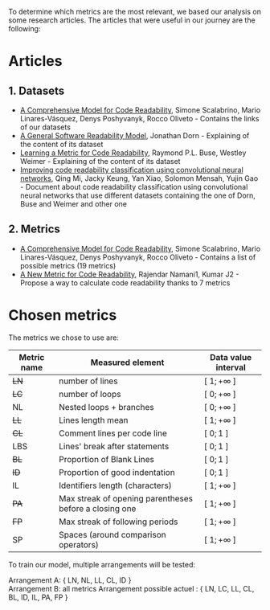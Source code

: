 To determine which metrics are the most relevant, we based our analysis on some research articles.
The articles that were useful in our journey are the following:

# Articles

## 1. Datasets

- [A Comprehensive Model for Code Readability](https://dibt.unimol.it/report/readability/?fbclid=IwAR3fi0Bnu-QOcEcpMDqokbMIbQ-P0yowvEloKhJIWCkGzEK3n1oqAQUt_mM),
  Simone Scalabrino, Mario Linares-Vásquez, Denys Poshyvanyk, Rocco Oliveto
  \- Contains the links of our datasets
- [A General Software Readability Model](https://web.eecs.umich.edu/~weimerw/students/dorn-mcs-paper.pdf),
  Jonathan Dorn
  \- Explaining of the content of its dataset
- [Learning a Metric for Code Readability](https://web.eecs.umich.edu/~weimerw/p/weimer-tse2010-readability-preprint.pdf),
  Raymond P.L. Buse, Westley Weimer
  \- Explaining of the content of its dataset
- [Improving code readability classification using convolutional neural networks](https://reader.elsevier.com/reader/sd/pii/S0950584918301496?token=33FC40D6175CA34AE627B0F3CE5ECB423B1635B6FA0D3C077B6C9845F50F1B3B0407150EEE0476219FA8A08CD8E6E27A&originRegion=eu-west-1&originCreation=20230320081219),
  Qing Mi, Jacky Keung, Yan Xiao, Solomon Mensah, Yujin Gao
  \- Document about code readability classification using convolutional neural networks that use different datasets containing the one of Dorn, Buse and Weimer and other one

## 2. Metrics

- [A Comprehensive Model for Code Readability](https://sscalabrino.github.io/files/2018/JSEP2018AComprehensiveModel.pdf),
  Simone Scalabrino, Mario Linares-Vásquez, Denys Poshyvanyk, Rocco Oliveto
  \- Contains a list of possible metrics (19 metrics)
- [A New Metric for Code Readability](https://www.iosrjournals.org/iosr-jce/papers/Vol6-Issue6/G0664448.pdf?fbclid=IwAR04WfdDDuIAPwIb7W37UxQ3eJ9Eh78DiXjNL-3NvanObYxmLdw40o_gOU4),
  Rajendar Namani1, Kumar J2
  \- Propose a way to calculate code readability thanks to 7 metrics

# Chosen metrics

The metrics we chose to use are:

<div style="text-align: center;">


| Metric name | Measured element                                       | Data value interval |
|-------------|--------------------------------------------------------|---------------------|
| ~~LN~~      | number of lines                                        | [ $1; +\infty$ ]    |
| ~~LC~~      | number of loops                                        | [ $0; +\infty$ ]    |
| NL          | Nested loops + branches                                | [ $0; +\infty$ ]    |
| ~~LL~~      | Lines length mean                                      | [ $1; +\infty$ ]    |
| ~~CL~~      | Comment lines per code line                            | [ $0; 1$ ]          |
| LBS         | Lines' break after statements                          | [ $0; 1$ ]          |
| ~~BL~~      | Proportion of Blank Lines                              | [ $0; 1$ ]          |
| ~~ID~~      | Proportion of good indentation                         | [ $0; 1$ ]          |
| IL          | Identifiers length (characters)                        | [ $1; +\infty$ ]    |
| ~~PA~~      | Max streak of opening parentheses before a closing one | [ $1; +\infty$ ]    |
| ~~FP~~      | Max streak of following periods                        | [ $1; +\infty$ ]    |
| SP          | Spaces (around comparison operators)                   | [ $1; +\infty$ ]    |

</div>

To train our model, multiple arrangements will be tested:

Arrangement A: { LN, NL, LL, CL, ID }<br/>
Arrangement B: all metrics
Arrangement possible actuel : { LN, LC, LL, CL, BL, ID, IL, PA, FP }
